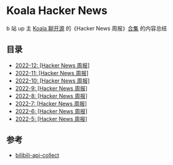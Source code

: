 # Koala Hacker News
 b 站 up 主 [Koala 聊开源](https://space.bilibili.com/489667127) 的《Hacker News 周报》[合集](https://space.bilibili.com/489667127/channel/collectiondetail?sid=249279) 的内容总结

## 目录

- [2022-12: [Hacker News 周报]](..\Hacker-News\2022-12-Hacker-News.md)
- [2022-11: [Hacker News 周报]](..\Hacker-News\2022-11-Hacker-News.md)
- [2022-10: [Hacker News 周报]](..\Hacker-News\2022-10-Hacker-News.md)
- [2022-9: [Hacker News 周报]](..\Hacker-News\2022-9-Hacker-News.md)
- [2022-8: [Hacker News 周报]](..\Hacker-News\2022-8-Hacker-News.md)
- [2022-7: [Hacker News 周报]](..\Hacker-News\2022-7-Hacker-News.md)
- [2022-6: [Hacker News 周报]](..\Hacker-News\2022-6-Hacker-News.md)
- [2022-5: [Hacker News 周报]](..\Hacker-News\2022-5-Hacker-News.md)

## 参考

 - [bilibili-api-collect](https://github.com/SocialSisterYi/bilibili-API-collect)